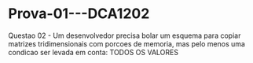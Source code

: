 # Prova-01---DCA1202
Questao 02 - Um desenvolvedor precisa bolar um esquema para copiar matrizes tridimensionais com porcoes de memoria, mas pelo menos uma condicao ser levada em conta: TODOS OS VALORES
